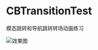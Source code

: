 # CBTransitionTest
模态跳转和导航跳转转场动画练习

![效果图](https://github.com/iceVeryCold/CBTransitionTest/CBTransitionTest/转场动画.gif)